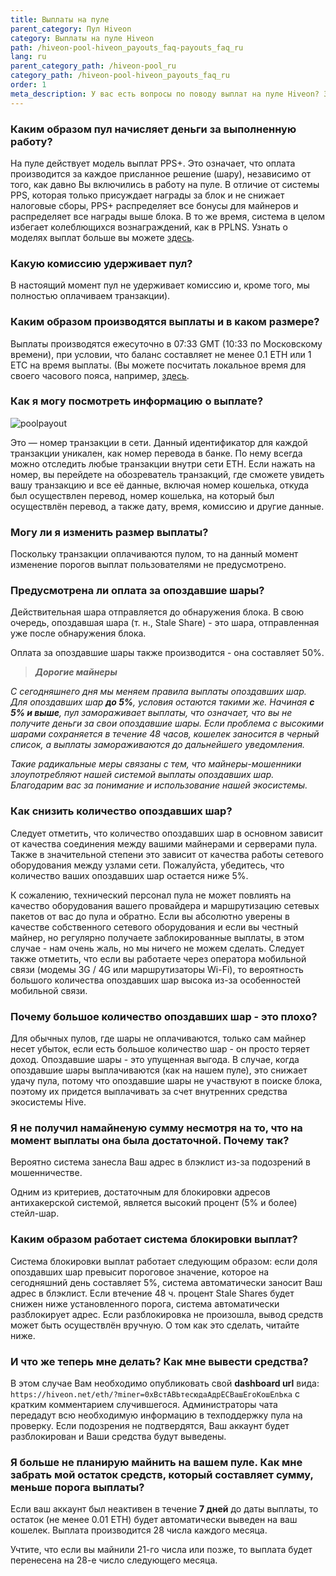 ```yaml
---
title: Выплаты на пуле
parent_category: Пул Hiveon
category: Выплаты на пуле Hiveon
path: /hiveon-pool-hiveon_payouts_faq-payouts_faq_ru
lang: ru
parent_category_path: /hiveon-pool_ru
category_path: /hiveon-pool-hiveon_payouts_faq_ru
order: 1
meta_description: У вас есть вопросы по поводу выплат на пуле Hiveon? Здесь вы найдете все ответы.
---
```


### Каким образом пул начисляет деньги за выполненную работу?
На пуле действует модель выплат PPS+. Это означает, что оплата производится за каждое присланное решение (шару), независимо от того, как давно Вы включились в работу на пуле. В отличие от системы PPS, которая только присуждает награды за блок и не снижает налоговые сборы, PPS+ распределяет все бонусы для майнеров и распределяет все награды выше блока. В то же время, система в целом избегает колеблющихся вознаграждений, как в PPLNS. Узнать о моделях выплат больше вы можете [здесь](https://hiveos.farm/hiveon-pool-general_pool_faq-general_faq_ru).

### Какую комиссию удерживает пул?
В настоящий момент пул не удерживает комиссию и, кроме того, мы полностью оплачиваем транзакции).

### Каким образом производятся выплаты и в каком размере?
Выплаты производятся ежесуточно в 07:33 GMT (10:33 по Московскому времени), при условии, что баланс составляет не менее 0.1 ETH или 1 ЕТС на время выплаты.
(Вы можете посчитать локальное время для своего часового пояса, например, <a href="https://time100.ru/GMT">здесь</a>.

### Как я могу посмотреть информацию о выплате?

<img src="https://lbd.hiveos.farm/kb/images/poolpayout.jpg" alt="poolpayout">

Это — номер транзакции в сети.
Данный идентификатор для каждой транзакции уникален, как номер перевода в банке.
По нему всегда можно отследить любые транзакции внутри сети ETH.
Если нажать на номер, вы перейдете на обозреватель транзакций, где сможете увидеть вашу транзакцию и все её данные, включая номер кошелька, откуда был осуществлен перевод, номер кошелька, на который был осуществлён перевод, а также дату, время, комиссию и другие данные.

### Могу ли я изменить размер выплаты?
Поскольку транзакции оплачиваются пулом, то на данный момент изменение порогов выплат пользователями не предусмотрено.

### Предусмотрена ли оплата за опоздавшие шары?
Действительная шара отправляется до обнаружения блока. В свою очередь, опоздавшая шара (т. н., Stale Share) - это шара, отправленная уже после обнаружения блока.

Оплата за опоздавшие шары также производится - она составляет 50%.


> __*Дорогие майнеры*__

_С сегодняшнего дня мы меняем правила выплаты опоздавших шар. Для опоздавших шар **до 5%**, условия остаются такими же. Начиная **с 5% и выше**, пул замораживает выплаты, что означает, что вы не получите деньги за свои опоздавшие шары. Если проблема с высокими шарами сохраняется в течение 48 часов, кошелек заносится в черный список, а выплаты замораживаются до дальнейшего уведомления._

_Такие радикальные меры связаны с тем, что майнеры-мошенники злоупотребляют нашей системой выплаты опоздавших шар. Благодарим вас за понимание и использование нашей экосистемы._

### Как снизить количество опоздавших шар?
Следует отметить, что количество опоздавших шар в основном зависит от качества соединения между вашими майнерами и серверами пула. Также в значительной степени это зависит от качества работы сетевого оборудования между узлами сети. Пожалуйста, убедитесь, что количество ваших опоздавших шар остается ниже 5%.

К сожалению, технический персонал пула не может повлиять на качество оборудования вашего провайдера и маршрутизацию сетевых пакетов от вас до пула и обратно. Если вы абсолютно уверены в качестве собственного сетевого оборудования и если вы честный майнер, но регулярно получаете заблокированные выплаты, в этом случае - нам очень жаль, но мы ничего не можем сделать. Следует также отметить, что если вы работаете через оператора мобильной связи (модемы 3G / 4G или маршрутизаторы Wi-Fi), то вероятность большого количества опоздавших шар высока из-за особенностей мобильной связи.

### Почему большое количество опоздавших шар - это плохо?
Для обычных пулов, где шары не оплачиваются, только сам майнер несет убыток, если есть большое количество шар - он просто теряет доход. Опоздавшие шары - это упущенная выгода. В случае, когда опоздавшие шары выплачиваются (как на нашем пуле), это снижает удачу пула, потому что опоздавшие шары не участвуют в поиске блока, поэтому их придется выплачивать за счет внутренних средства экосистемы Hive.

### Я не получил намайненую сумму несмотря на то, что на момент выплаты она была достаточной. Почему так?
Вероятно система занесла Ваш адрес в блэклист из-за подозрений в мошенничестве.

Одним из критериев, достаточным для блокировки адресов антихакерской системой, является высокий процент (5% и более) стейл-шар.

### Каким образом работает система блокировки выплат?
Система блокировки выплат работает следующим образом: если доля опоздавших шар превысит пороговое значение, которое на сегодняшний день составляет 5%, система автоматически заносит Ваш адрес в блэклист. Если втечение 48 ч. процент Stale Shares будет снижен ниже установленного порога, система автоматически разблокирует адрес. Если разблокировка не произошла, вывод средств может быть осуществлён вручную. О том как это сделать, читайте ниже.

### И что же теперь мне делать? Как мне вывести средства?
В этом случае Вам необходимо опубликовать свой **dashboard url** вида: `https://hiveon.net/eth/?miner=0xВстАВЬтесюдаАдрЕСВашЕгоКошЕлЬка` с кратким комментарием случившегося. Администраторы чата передадут всю необходимую информацию в техподдержку пула на проверку. Если подозрения не подтвердятся, Ваш аккаунт будет разблокирован и Ваши средства будут выведены.

### Я больше не планирую майнить на вашем пуле. Как мне забрать мой остаток средств, который составляет сумму, меньше порога выплаты?
Если ваш аккаунт был неактивен в течение **7 дней** до даты выплаты, то остаток (не менее 0.01 ETH) будет автоматически выведен на ваш кошелек. Выплата производится 28 числа каждого месяца.

Учтите, что если вы майнили 21-го числа или позже, то выплата будет перенесена на 28-е число следующего месяца.
